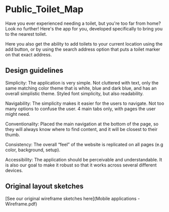 # Public_Toilet_Map

Have you ever experienced needing a toilet, but you're too far from home?
Look no further! Here's the app for you, developed specifically to bring you to the nearest toilet.

Here you also get the ability to add toilets to your current location using the add button,
or by using the search address option that puts a toilet marker on that exact address.

## Design guidelines
Simplicity: The application is very simple. Not cluttered with text, only the same matching color theme that is white, blue and dark blue, and has an overall simplistic theme. Styled font simplicity, but also readability.

Navigability: The simplicity makes it easier for the users to navigate. Not too many options to confuse the user. 4 main tabs only, with pages the user might need.

Conventionality: Placed the main navigation at the bottom of the page, so they will always know where to find content, and it will be closest to their thumb.

Consistency: The overall “feel” of the website is replicated on all pages (e.g color, background, setup).

Accessibility: The application should be perceivable and understandable. It is also our goal to make it robust so that it works across several different devices.

## Original layout sketches
[See our original wireframe sketches here](Mobile applications - Wireframe.pdf)
